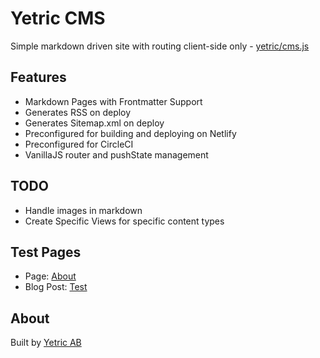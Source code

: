 # Yetric CMS

Simple markdown driven site with routing client-side only - [yetric/cms.js](https://github.com/yetric/cms.js)

## Features

-   Markdown Pages with Frontmatter Support
-   Generates RSS on deploy
-   Generates Sitemap.xml on deploy
-   Preconfigured for building and deploying on Netlify
-   Preconfigured for CircleCI
-   VanillaJS router and pushState management

## TODO

-   Handle images in markdown
-   Create Specific Views for specific content types

## Test Pages

-   Page: [About](/about)
-   Blog Post: [Test](/blog/test)

## About

Built by [Yetric AB](https://yetric.com)
